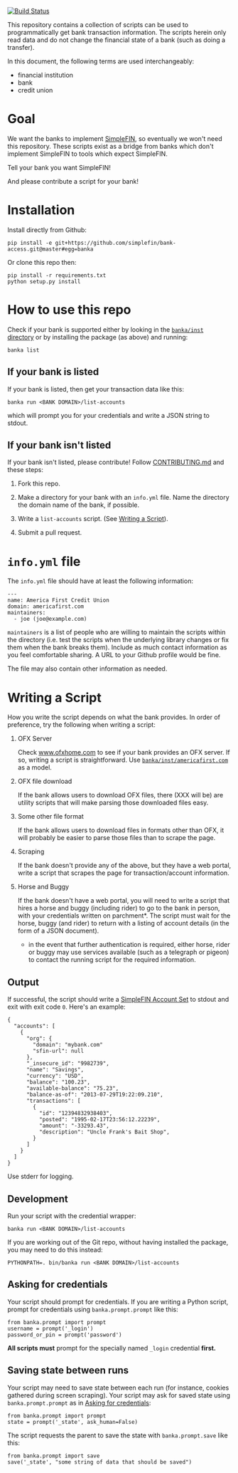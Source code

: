 <!--
Copyright (c) The SimpleFIN Team
See LICENSE for details.
-->
[![Build Status](https://travis-ci.org/simplefin/bank-access.png)](https://travis-ci.org/simplefin/bank-access)

This repository contains a collection of scripts can be used to
programmatically get bank transaction information.  The scripts herein only
read data and do not change the financial state of a bank (such as doing a
transfer).

In this document, the following terms are used interchangeably:

- financial institution
- bank
- credit union



# Goal #

We want the banks to implement [SimpleFIN](http://simplefin.org),
so eventually we won't need this repository.  These scripts exist as a bridge
from banks which don't implement SimpleFIN to tools which expect SimpleFIN.  

Tell your bank you want SimpleFIN!

And please contribute a script for your bank!



# Installation #

Install directly from Github:

    pip install -e git+https://github.com/simplefin/bank-access.git@master#egg=banka

Or clone this repo then:

    pip install -r requirements.txt
    python setup.py install


# How to use this repo #

Check if your bank is supported either by looking in the
[`banka/inst` directory](banka/inst/) or by installing the package (as above)
and running:

    banka list



## If your bank is listed ##

If your bank is listed, then get your transaction data like this:

    banka run <BANK DOMAIN>/list-accounts

which will prompt you for your credentials and write a JSON string to stdout.



## If your bank isn't listed ##

If your bank isn't listed, please contribute!  Follow
[CONTRIBUTING.md](CONTRIBUTING.md) and these steps:

1. Fork this repo.

2. Make a directory for your bank with an `info.yml` file.  Name the
   directory the domain name of the bank, if possible.

3. Write a `list-accounts` script. (See [Writing a Script](#writing-a-script)).

4. Submit a pull request.



# `info.yml` file #

The `info.yml` file should have at least the following information:

    ---
    name: America First Credit Union
    domain: americafirst.com
    maintainers:
      - joe (joe@example.com)

`maintainers` is a list of people who are willing to maintain the scripts
within the directory (i.e. test the scripts when the underlying library
changes or fix them when the bank breaks them).  Include as much contact
information as you feel comfortable sharing.  A URL to your Github profile
would be fine.

The file may also contain other information as needed.



# Writing a Script #

How you write the script depends on what the bank provides.  In order of
preference, try the following when writing a script:

1. OFX Server

   Check www.ofxhome.com to see if your bank provides an OFX server.  If so,
   writing a script is straightforward.  Use
   [`banka/inst/americafirst.com`](banka/inst/americafirst.com/) as a
   model.

2. OFX file download

   If the bank allows users to download OFX files, there (XXX will be) are
   utility scripts that will make parsing those downloaded files easy.

3. Some other file format

   If the bank allows users to download files in formats other than OFX,
   it will probably be easier to parse those files than to scrape the page.

4. Scraping

   If the bank doesn't provide any of the above, but they have a web portal,
   write a script that scrapes the page for transaction/account information.

5. Horse and Buggy

   If the bank doesn't have a web portal, you will need to write a script that
   hires a horse and buggy (including rider) to go to the bank in person, with
   your credentials written on parchment*.  The script must wait for the horse,
   buggy (and rider) to return with a listing of account details (in the form
   of a JSON document).

   * in the event that further authentication is required, either horse, rider
   or buggy may use services available (such as a telegraph or pigeon) to
   contact the running script for the required information.


## Output ##

If successful, the script should write a
[SimpleFIN Account Set](http://simplefin.org/protocol.html#account-set) to
stdout and exit with exit code `0`.  Here's an example:

    {
      "accounts": [
        {
          "org": {
            "domain": "mybank.com"
            "sfin-url": null
          },
          "_insecure_id": "9982739",
          "name": "Savings",
          "currency": "USD",
          "balance": "100.23",
          "available-balance": "75.23",
          "balance-as-of": "2013-07-29T19:22:09.210",
          "transactions": [
            {
              "id": "12394832938403",
              "posted": "1995-02-17T23:56:12.22239",
              "amount": "-33293.43",
              "description": "Uncle Frank's Bait Shop",
            }
          ]
        }
      ]
    }

Use stderr for logging.


## Development ##

Run your script with the credential wrapper:

    banka run <BANK DOMAIN>/list-accounts

If you are working out of the Git repo, without having installed the package,
you may need to do this instead:

    PYTHONPATH=. bin/banka run <BANK DOMAIN>/list-accounts



## Asking for credentials ##

Your script should prompt for credentials.  If you are writing a Python script,
prompt for credentials using `banka.prompt.prompt` like this:

    from banka.prompt import prompt
    username = prompt('_login')
    password_or_pin = prompt('password')

**All scripts must** prompt for the specially named `_login` credential
**first.**


## Saving state between runs ##

Your script may need to save state between each run (for instance, cookies
gathered during screen scraping).  Your script may ask for saved state using
`banka.prompt.prompt` as in [Asking for credentials](#asking-for-credentials):

    from banka.prompt import prompt
    state = prompt('_state', ask_human=False)

The script requests the parent to save the state with `banka.prompt.save`
like this:

    from banka.prompt import save
    save('_state', "some string of data that should be saved")


